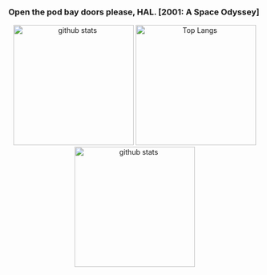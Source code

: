 ### Open the pod bay doors please, HAL.     [2001: A Space Odyssey]




<p align="center"> 
   <img alt="github stats" height="240px" src="http://github-readme-streak-stats.herokuapp.com?user=yu5uke-1024&theme=tokyonight" />
  <img alt="Top Langs" height="240px" src="https://github-readme-stats.vercel.app/api/top-langs/?username=yu5uke-1024&show_icons=true&theme=tokyonight&hide=jupyter%20notebook" />
   <img alt="github stats" height="240px" src="https://github-readme-stats.vercel.app/api?username=yu5uke-1024&theme=tokyonight&show_icons=true" />
</p>

